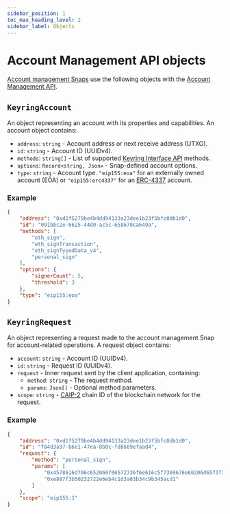 ```yaml
---
sidebar_position: 1
toc_max_heading_level: 2
sidebar_label: Objects
---
```


# Account Management API objects

[Account management Snaps](../../../features/custom-evm-accounts/index.md) use the following objects
with the [Account Management API](index.md).

## `KeyringAccount`

An object representing an account with its properties and capabilities.
An account object contains:

- `address`: `string` - Account address or next receive address (UTXO).
- `id`: `string` - Account ID (UUIDv4).
- `methods`: `string[]` - List of supported [Keyring Interface API](../chain-methods.md) methods.
- `options`: `Record<string, Json>` - Snap-defined account options.
- `type`: `string` - Account type.
  `"eip155:eoa"` for an externally owned account (EOA) or `"eip155:erc4337"` for an
  [ERC-4337](https://eips.ethereum.org/EIPS/eip-4337) account.

### Example

```json
{
    "address": "0xd1f5279be4b4dd94133a23dee1b23f5bfc0db1d0",
    "id": "091bbc2e-6625-44d0-ac5c-658670ca649a",
    "methods": [
        "eth_sign",
        "eth_signTransaction",
        "eth_signTypedData_v4",
        "personal_sign"
    ],
    "options": {
        "signerCount": 5,
        "threshold": 3
    },
    "type": "eip155:eoa"
}
```

## `KeyringRequest`

An object representing a request made to the account management Snap for account-related operations.
A request object contains:

- `account`: `string` - Account ID (UUIDv4).
- `id`: `string` - Request ID (UUIDv4).
- `request` - Inner request sent by the client application, containing:
  - `method`: `string` - The request method.
  - `params`: `Json[]` - Optional method parameters.
- `scope`: `string` - [CAIP-2](https://github.com/ChainAgnostic/CAIPs/blob/main/CAIPs/caip-2.md)
  chain ID of the blockchain network for the request.

### Example

```json
{
    "address": "0xd1f5279be4b4dd94133a23dee1b23f5bfc0db1d0",
    "id": "f84d3a97-b6e1-47ea-8b0c-fd8609efaad4",
    "request": {
        "method": "personal_sign",
        "params": [
            "0x4578616d706c652060706572736f6e616c5f7369676e60206d657373616765",
            "0xe887f3b50232722e6eb4c1d3a03b34c9b345acd1"
        ]
    },
    "scope": "eip155:1"
}
```
